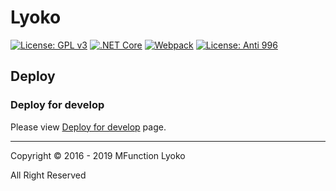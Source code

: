# Lyoko

[![License: GPL v3](https://img.shields.io/github/license/MFunction96/Lyoko.svg)](https://github.com/MFunction96/Lyoko/blob/master/LICENCE)
[![.NET Core](https://img.shields.io/badge/.NETCore-3.1-bluse.svg)](https://docs.microsoft.com/en-us/dotnet/core/)
[![Webpack](https://img.shields.io/npm/v/webpack.svg?label=webpack&style=flat-square&maxAge=3600)](https://github.com/webpack/webpack/releases)
[![License: Anti 996](https://img.shields.io/badge/license-Anti%20996-red.svg)](https://github.com/996icu/996.ICU/blob/master/LICENSE)

## Deploy

### Deploy for develop

Please view [Deploy for develop](https://github.com/MFunction96/Lyoko/wiki/Deploy-for-Develop) page.

---

Copyright &copy; 2016 - 2019 MFunction Lyoko

All Right Reserved